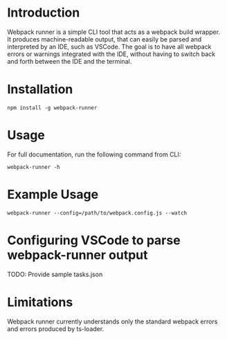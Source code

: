 # Introduction

Webpack runner is a simple CLI tool that acts as a webpack build wrapper.
It produces machine-readable output, that can easily be parsed and interpreted by an IDE, such as VSCode.
The goal is to have all webpack errors or warnings integrated with the IDE, without having to switch
back and forth between the IDE and the terminal.

# Installation

```
npm install -g webpack-runner
```

# Usage

For full documentation, run the following command from CLI:
```
webpack-runner -h
```

# Example Usage

```
webpack-runner --config=/path/to/webpack.config.js --watch
```

# Configuring VSCode to parse webpack-runner output

TODO: Provide sample tasks.json

# Limitations

Webpack runner currently understands only the standard webpack errors and errors produced by ts-loader.
